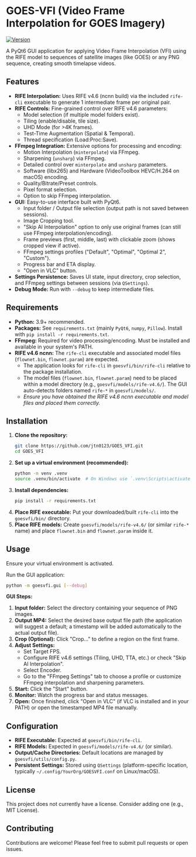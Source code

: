 # GOES-VFI (Video Frame Interpolation for GOES Imagery)

[![Version](https://img.shields.io/github/v/tag/jtn0123/GOES_VFI?label=version)](https://github.com/jtn0123/GOES_VFI/tags)

A PyQt6 GUI application for applying Video Frame Interpolation (VFI) using the RIFE model to sequences of satellite images (like GOES) or any PNG sequence, creating smooth timelapse videos.

## Features

*   **RIFE Interpolation:** Uses RIFE v4.6 (ncnn build) via the included `rife-cli` executable to generate 1 intermediate frame per original pair.
*   **RIFE Controls:** Fine-grained control over RIFE v4.6 parameters:
    *   Model selection (if multiple model folders exist).
    *   Tiling (enable/disable, tile size).
    *   UHD Mode (for >4K frames).
    *   Test-Time Augmentation (Spatial & Temporal).
    *   Thread specification (Load:Proc:Save).
*   **FFmpeg Integration:** Extensive options for processing and encoding:
    *   Motion Interpolation (`minterpolate`) via FFmpeg.
    *   Sharpening (`unsharp`) via FFmpeg.
    *   Detailed control over `minterpolate` and `unsharp` parameters.
    *   Software (libx265) and Hardware (VideoToolbox HEVC/H.264 on macOS) encoding.
    *   Quality/Bitrate/Preset controls.
    *   Pixel format selection.
    *   Option to skip FFmpeg interpolation.
*   **GUI:** Easy-to-use interface built with PyQt6.
    *   Input folder / Output file selection (output path is not saved between sessions).
    *   Image Cropping tool.
    *   "Skip AI Interpolation" option to only use original frames (can still use FFmpeg interpolation/encoding).
    *   Frame previews (first, middle, last) with clickable zoom (shows cropped view if active).
    *   FFmpeg settings profiles ("Default", "Optimal", "Optimal 2", "Custom").
    *   Progress bar and ETA display.
    *   "Open in VLC" button.
*   **Settings Persistence:** Saves UI state, input directory, crop selection, and FFmpeg settings between sessions (via `QSettings`).
*   **Debug Mode:** Run with `--debug` to keep intermediate files.

## Requirements

*   **Python:** 3.9+ recommended.
*   **Packages:** See `requirements.txt` (mainly `PyQt6`, `numpy`, `Pillow`). Install with `pip install -r requirements.txt`.
*   **FFmpeg:** Required for video processing/encoding. Must be installed and available in your system's PATH.
*   **RIFE v4.6 ncnn:** The `rife-cli` executable and associated model files (`flownet.bin`, `flownet.param`) are expected.
    *   The application looks for `rife-cli` in `goesvfi/bin/rife-cli` relative to the package installation.
    *   The model files (`flownet.bin`, `flownet.param`) need to be placed within a model directory (e.g., `goesvfi/models/rife-v4.6/`). The GUI auto-detects folders named `rife-*` in `goesvfi/models/`.
    *   *Ensure you have obtained the RIFE v4.6 ncnn executable and model files and placed them correctly.* 

## Installation

1.  **Clone the repository:**
    ```bash
    git clone https://github.com/jtn0123/GOES_VFI.git
    cd GOES_VFI
    ```
2.  **Set up a virtual environment (recommended):**
    ```bash
    python -m venv .venv
    source .venv/bin/activate  # On Windows use `.venv\Scripts\activate`
    ```
3.  **Install dependencies:**
    ```bash
    pip install -r requirements.txt
    ```
4.  **Place RIFE executable:** Put your downloaded/built `rife-cli` into the `goesvfi/bin/` directory.
5.  **Place RIFE models:** Create `goesvfi/models/rife-v4.6/` (or similar `rife-*` name) and place `flownet.bin` and `flownet.param` inside it.

## Usage

Ensure your virtual environment is activated.

Run the GUI application:

```bash
python -m goesvfi.gui [--debug]
```

**GUI Steps:**

1.  **Input folder:** Select the directory containing your sequence of PNG images.
2.  **Output MP4:** Select the desired base output file path (the application will suggest a default; a timestamp will be added automatically to the actual output file).
3.  **Crop (Optional):** Click "Crop..." to define a region on the first frame.
4.  **Adjust Settings:** 
    *   Set Target FPS.
    *   Configure RIFE v4.6 settings (Tiling, UHD, TTA, etc.) or check "Skip AI Interpolation".
    *   Select Encoder.
    *   Go to the "FFmpeg Settings" tab to choose a profile or customize FFmpeg interpolation and sharpening parameters.
5.  **Start:** Click the "Start" button.
6.  **Monitor:** Watch the progress bar and status messages.
7.  **Open:** Once finished, click "Open in VLC" (if VLC is installed and in your PATH) or open the timestamped MP4 file manually.

## Configuration

*   **RIFE Executable:** Expected at `goesvfi/bin/rife-cli`.
*   **RIFE Models:** Expected in `goesvfi/models/rife-v4.6/` (or similar).
*   **Output/Cache Directories:** Default locations are managed by `goesvfi/utils/config.py`.
*   **Persistent Settings:** Stored using `QSettings` (platform-specific location, typically `~/.config/YourOrg/GOESVFI.conf` on Linux/macOS).

## License

This project does not currently have a license. Consider adding one (e.g., MIT License).

## Contributing

Contributions are welcome! Please feel free to submit pull requests or open issues.
